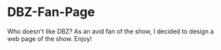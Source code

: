 # DBZ-Fan-Page
Who doesn't like DBZ? As an avid fan of the show, I decided to design a web page of the show. Enjoy!
